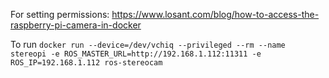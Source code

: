 For setting permissions:
https://www.losant.com/blog/how-to-access-the-raspberry-pi-camera-in-docker

To run
`docker run --device=/dev/vchiq --privileged --rm --name stereopi -e ROS_MASTER_URL=http://192.168.1.112:11311 -e ROS_IP=192.168.1.112 ros-stereocam`
